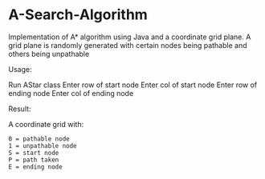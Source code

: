 # A-Search-Algorithm
Implementation of A* algorithm using Java and a coordinate grid plane. A grid plane is randomly generated with certain nodes being pathable and others being unpathable

Usage: 
  
  Run AStar class
  Enter row of start node
  Enter col of start node
  Enter row of ending node
  Enter col of ending node
  
Result:
  
  A coordinate grid with:
    
    0 = pathable node
    1 = unpathable node
    S = start node
    P = path taken
    E = ending node
